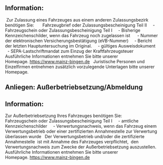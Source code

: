 ## **Information:**
 Zur Zulassung eines Fahrzeuges aus einem anderen Zulassungsbezirk benötigen Sie:
 
    Fahrzeugbrief oder Zulassungsbescheinigung Teil II
    - Fahrzeugschein oder Zulassungsbescheinigung Teil I
    - Bisherige Kennzeichenschilder, wenn das Fahrzeug noch zugelassen ist 
    - Nummer der elektronischen Versicherungsbestätigung (eVB-Nummer)
    - Bericht der letzten Hauptuntersuchung im Original.
    - gültiges Ausweisdokument
    - SEPA-Lastschriftmandat zum Einzug der Kraftfahrzeugsteuer
   
Ausführliche Informationen entnehmen Sie bitte unserer Homepage. <a href="http://www.mainz-bingen.de/" rel="noopener" class="external-link" target="_blank"><u>https://www.mainz-bingen.de</u></a>
 
Juristische Personen und Einzelfirmen entnehmen zusätzlich vorzulegende Unterlagen bitte unserer Homepage.

## **Anliegen:** Außerbetriebsetzung/Abmeldung
## **Information:**
Zur Außerbetriebsetzung Ihres Fahrzeuges benötigen Sie:
 
    Fahrzeugschein oder Zulassungsbescheinigung Teil I
    - amtliche Kennzeichenschilder
    - Verwertungsnachweis, wenn das Fahrzeug einem  Verwertungsbetrieb oder einer zertifizierten Annahmestelle zur Verwertung überlassen wurde
 
Der Verwertungsbetrieb und/oder die zertifizierte Annahmestelle  ist mit Annahme des Fahrzeuges verpflichtet,  den Verwertungsnachweis zum Zwecke der Außerbetriebsetzung auszustellen.
 
Ausführliche Informationen entnehmen Sie bitte unserer Homepage. <a href="http://www.mainz-bingen.de/" rel="noopener" class="external-link" target="_blank"><u>https://www.mainz-bingen.de</u></a>